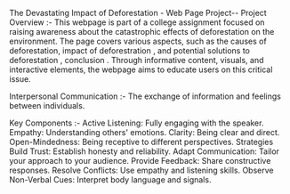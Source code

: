 The Devastating Impact of Deforestation -
Web Page Project--
Project Overview :-
This webpage is part of a college assignment focused on raising awareness about the catastrophic effects of deforestation on the environment. The page covers various aspects, such as the causes of deforestation, impact of deforestration , and potential solutions to  deforestation , conclusion . Through informative content, visuals, and interactive elements, the webpage aims to educate users on this critical issue.

Interpersonal Communication  :-
The exchange of information and feelings between individuals.

Key Components :-
Active Listening: Fully engaging with the speaker.
Empathy: Understanding others' emotions.
Clarity: Being clear and direct.
Open-Mindedness: Being receptive to different perspectives.
Strategies
Build Trust: Establish honesty and reliability.
Adapt Communication: Tailor your approach to your audience.
Provide Feedback: Share constructive responses.
Resolve Conflicts: Use empathy and listening skills.
Observe Non-Verbal Cues: Interpret body language and signals.



